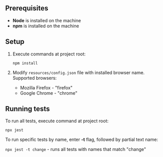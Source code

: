 ## Prerequisites

- **Node** is installed on the machine
- **npm** is installed on the machine

## Setup

1. Execute commands at project root:

    `npm install`
    

2. Modify `resources/config.json` file with installed browser name. Supported browsers:

    - Mozilla Firefox - "firefox"
    - Google Chrome - "chrome"

## Running tests

To run all tests, execute command at project root:

`npx jest`

To run specific tests by name, enter **-t** flag, followed by partial text name:

`npx jest -t change` - runs all tests with names that match "change"